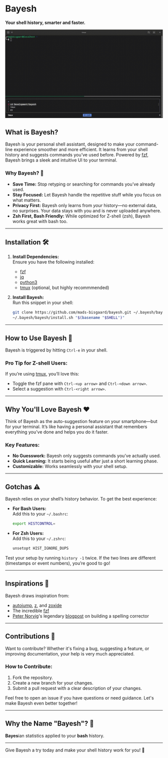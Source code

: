 # Bayesh
**Your shell history, smarter and faster.**

![Bayesh Demo](assets/demo.gif)

## What is Bayesh?  
Bayesh is your personal shell assistant, designed to make your command-line experience smoother and more efficient. It learns from your shell history and suggests commands you’ve used before. Powered by [fzf](https://github.com/junegunn/fzf), Bayesh brings a sleek and intuitive UI to your terminal.

### Why Bayesh? 🤔  
- **Save Time:** Stop retyping or searching for commands you’ve already used.  
- **Stay Focused:** Let Bayesh handle the repetitive stuff while you focus on what matters.  
- **Privacy First:** Bayesh only learns from *your* history—no external data, no surprises. Your data stays with you and is never uploaded anywhere.  
- **Zsh First, Bash Friendly:** While optimized for Z-shell (zsh), Bayesh works great with bash too.  

---

## Installation 🛠️  

1. **Install Dependencies:**  
   Ensure you have the following installed:  
   - [fzf](https://github.com/junegunn/fzf)  
   - [jq](https://jqlang.org/)  
   - [python3](https://www.python.org/)
   - [tmux](https://github.com/tmux/tmux) (optional, but highly recommmended)

2. **Install Bayesh:**  
   Run this snippet in your shell:  
   ```bash
   git clone https://github.com/mads-bisgaard/bayesh.git ~/.bayesh/bayesh
   ~/.bayesh/bayesh/install.sh "$(basename "$SHELL")"
   ```

---

## How to Use Bayesh 🎯  
Bayesh is triggered by hitting `Ctrl-e` in your shell.  

### Pro Tip for Z-shell Users:  
If you’re using [tmux](https://github.com/tmux/tmux), you’ll love this:  
- Toggle the fzf pane with `Ctrl-<up arrow>` and `Ctrl-<down arrow>`.  
- Select a suggestion with `Ctrl-<right arrow>`.  

---

## Why You'll Love Bayesh ❤️  
Think of Bayesh as the auto-suggestion feature on your smartphone—but for your terminal. It’s like having a personal assistant that remembers everything you’ve done and helps you do it faster.  

### Key Features:  
- **No Guesswork:** Bayesh only suggests commands you’ve actually used.  
- **Quick Learning:** It starts being useful after just a short learning phase.  
- **Customizable:** Works seamlessly with your shell setup.  

---

## Gotchas ⚠️  
Bayesh relies on your shell’s history behavior. To get the best experience:  

- **For Bash Users:**  
  Add this to your `~/.bashrc`:  
  ```bash
  export HISTCONTROL=
  ```  

- **For Zsh Users:**  
  Add this to your `~/.zshrc`:  
  ```bash
  unsetopt HIST_IGNORE_DUPS
  ```  

Test your setup by running `history -1` twice. If the two lines are different (timestamps or event numbers), you’re good to go!  

---

## Inspirations 🌟  
Bayesh draws inspiration from:  
- [autojump](https://github.com/wting/autojump), [z](https://github.com/rupa/z), and [zoxide](https://github.com/ajeetdsouza/zoxide)  
- The incredible [fzf](https://github.com/junegunn/fzf)  
- [Peter Norvig](https://norvig.com/)'s legendary [blogpost](https://norvig.com/spell-correct.html) on building a spelling corrector  

---

## Contributions 🤝  

Want to contribute? Whether it's fixing a bug, suggesting a feature, or improving documentation, your help is very much appreciated.  

### How to Contribute:  
1. Fork the repository.  
2. Create a new branch for your changes.  
3. Submit a pull request with a clear description of your changes.  

Feel free to open an issue if you have questions or need guidance. Let's make Bayesh even better together!  

---

## Why the Name "Bayesh"? 👀  
**Bayes**ian statistics applied to your **bash** history.

---

Give Bayesh a try today and make your shell history work for you! 🎉